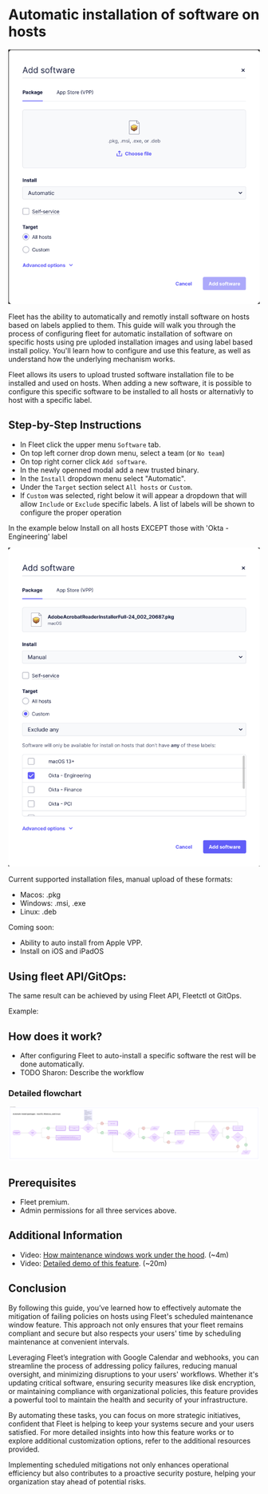 # Automatic installation of software on hosts

![Automatic installation of software on hosts](../website/assets/images/articles/automatic-software-install-in-fleet-731x738@2x.png)

Fleet has the ability to automatically and remotly install software on hosts based on labels applied to them. 
This guide will walk you through the process of configuring fleet for automatic installation of
software on specific hosts using pre uploded installation images and using label based install
policy. You'll learn how to configure and use this feature, as well as understand how the underlying
mechanism works.

Fleet allows its users to upload trusted software installation file to be installed and used on hosts.
When adding a new software, it is possible to configure this specific software to be installed to
all hosts or alternativly to host with a specific label. 

## Step-by-Step Instructions

- In Fleet click the upper menu `Software` tab.
- On top left corner drop down menu, select a team (or `No team`)
- On top right corner click `Add software`.
- In the newly openned modal add a new trusted binary.
- In the `Install` dropdown menu select "Automatic".
- Under the `Target` section select `All hosts` or `Custom`.
- If `Custom` was selected, right below it will appear a dropdown that will allow `Include` or `Exclude` specific labels. A list of labels will be shown to configure the proper operation


In the example below Install on all hosts EXCEPT those with 'Okta - Engineering' label

![Install on all hosts EXCEPT those with 'Okta - Engineering' label](../website/assets/images/articles/automatic-software-install-in-fleet-729x924@2x.png)


Current supported installation files, manual upload of these formats:
- Macos: .pkg
- Windows: .msi, .exe
- Linux: .deb

Coming soon:
- Ability to auto install from Apple VPP.
- Install on iOS and iPadOS

## Using fleet API/GitOps:
The same result can be achieved by using Fleet API, Fleetctl ot GitOps.

Example:




## How does it work?

* After configuring Fleet to auto-install a specific software the rest will be done automatically.
* TODO Sharon: Describe the workflow 

### Detailed flowchart
![Flowchart](../website/assets/images/articles/automatic-software-install-in-fleet-13762x2946@2x.png)


## Prerequisites

* Fleet premium. 
* Admin permissions for all three services above.





## Additional Information

* Video: [How maintenance windows work under the hood](https://www.youtube.com/watch?v=Ra47xZwSitQ). (~4m)
* Video: [Detailed demo of this feature](https://www.youtube.com/watch?v=d4TElmLD1M8). (~20m)

## Conclusion

By following this guide, you’ve learned how to effectively automate the mitigation of failing policies on hosts using Fleet's scheduled maintenance window feature. This approach not only ensures that your fleet remains compliant and secure but also respects your users' time by scheduling maintenance at convenient intervals.

Leveraging Fleet’s integration with Google Calendar and webhooks, you can streamline the process of addressing policy failures, reducing manual oversight, and minimizing disruptions to your users' workflows. Whether it's updating critical software, ensuring security measures like disk encryption, or maintaining compliance with organizational policies, this feature provides a powerful tool to maintain the health and security of your infrastructure.

By automating these tasks, you can focus on more strategic initiatives, confident that Fleet is helping to keep your systems secure and your users satisfied. For more detailed insights into how this feature works or to explore additional customization options, refer to the additional resources provided.

Implementing scheduled mitigations not only enhances operational efficiency but also contributes to a proactive security posture, helping your organization stay ahead of potential risks.


<meta name="articleTitle" value="Automatic installation of software on hosts">
<meta name="authorFullName" value="Sharon Katz">
<meta name="authorGitHubUsername" value="sharon-fdm">
<meta name="category" value="guides">
<meta name="publishedOn" value="2024-08-15">
<meta name="articleImageUrl" value="../website/assets/images/articles/automatic-software-install-in-fleet-731x738@2x.png">
<meta name="description" value="A guide to workflows using automatic software installation in Fleet.">
